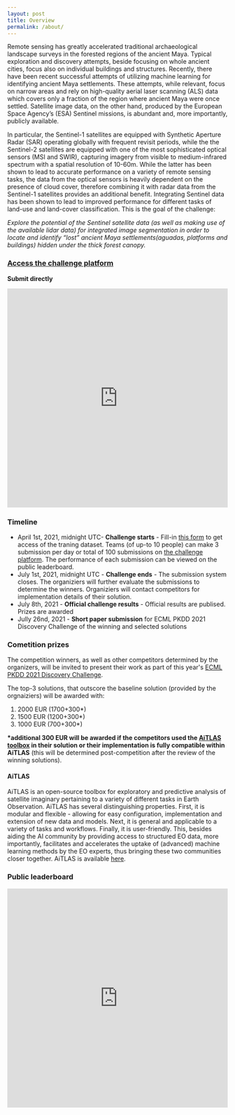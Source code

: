 ```yaml
---
layout: post
title: Overview
permalink: /about/
---
```


Remote sensing has greatly accelerated traditional archaeological landscape surveys in the forested regions of the ancient Maya. Typical exploration and discovery attempts, beside focusing on whole ancient cities, focus also on individual buildings and structures. Recently, there have been recent successful attempts of utilizing machine learning for  identifying ancient Maya settlements. These attempts, while relevant, focus on narrow areas and rely on high-quality aerial laser scanning (ALS) data which covers only a fraction of the region where ancient Maya were once settled. Satellite image data, on the other hand,  produced by the European Space Agency’s (ESA) Sentinel missions, is abundant and, more importantly, publicly available. 

In particular, the Sentinel-1 satellites  are equipped with Synthetic Aperture Radar (SAR) operating globally with frequent revisit periods, while the the Sentinel-2 satellites are equipped with one of the most sophisticated optical sensors (MSI and SWIR), capturing imagery from visible to medium-infrared spectrum with a spatial resolution of 10-60m. While the latter has been shown to lead to accurate performance on a variety of remote sensing tasks, the data from the optical sensors is heavily dependent on the presence of cloud cover, therefore combining it with  radar data from the Sentinel-1 satellites provides an additional benefit. Integrating  Sentinel data has been shown to lead to improved performance for different tasks of land-use and land-cover classification. This is the goal of the challenge: 

*Explore the potential of the Sentinel satellite data (as well as making use of the available lidar data) for integrated image segmentation in order to locate and identify “lost” ancient Maya settlements(aguadas, platforms and buildings) hidden under the thick forest canopy.*

### [Access the challenge platform](https://competitions.codalab.org/competitions/30429)

**Submit directly**

<iframe src="https://competitions.codalab.org/competitions/submission_widget/30429/" style="height: 500px; width: 100%; border: none;"></iframe>

### Timeline

- April 1st, 2021, midnight UTC- **Challenge starts** - Fill-in [this form](https://forms.gle/pycuAiAZoCkrgsyg8) to get access of the traning dataset. Teams (of up-to 10 people) can make 3 submission per day or total of 100 submissions on [the challenge platform](https://competitions.codalab.org/competitions/30429). The performance of each submission can be viewed on the public leaderboard. 
- July 1st, 2021, midnight UTC - **Challenge ends** - The submission system closes. The organiziers will further evaluate the submissions to determine the winners. Organiziers will contact competitors for implementation details of their solution.
- July 8th, 2021 - **Official challenge results** - Official results are publised. Prizes are awarded
- Jully 26nd, 2021 - **Short paper submission** for ECML PKDD 2021 Discovery Challenge of the winning and selected solutions


### Cometition prizes

The competition winners, as well as other competitors determined by the organizers, will be invited to present their work as part of this year's [ECML PKDD 2021 Discovery Challenge](https://2021.ecmlpkdd.org/).

The top-3 solutions, that outscore the baseline solution (provided by the orgnaiziers) will be awarded with:

1. 2000 EUR (1700+300*)
2. 1500 EUR (1200+300*)
3. 1000 EUR (700+300*)

**\*additional 300 EUR will be awarded if the competitors used the [AiTLAS toolbox](https://biasvariancelabs.github.io/aitlas) in their solution or their implementation is fully compatible within AiTLAS** (this will be determined post-competition after the review of the winning solutions).

#### AiTLAS 

AiTLAS is an open-source toolbox for exploratory and predictive analysis of satellite imaginary pertaining to a variety of different tasks in Earth Observation. AiTLAS has several distinguishing properties. First, it is modular and flexible - allowing for easy configuration, implementation and extension of new data and models. Next, it is general and applicable to a variety of tasks and workflows. Finally, it is user-friendly. This, besides aiding the AI community by providing access to structured EO data, more importantly, facilitates and accelerates the uptake of (advanced) machine learning methods by the EO experts, thus bringing these two communities closer together. AiTLAS is available [here](https://biasvariancelabs.github.io/aitlas).

### Public leaderboard

<iframe src="https://competitions.codalab.org/competitions/leaderboard_widget/30429/" style="height: 500px; width: 100%; border: none;"></iframe>


